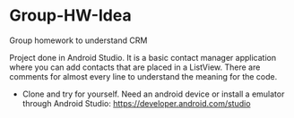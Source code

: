 # Group-HW-Idea
Group homework to understand CRM

Project done in Android Studio. It is a basic contact manager application where you can
add contacts that are placed in a ListView. There are comments for almost every line to understand
the meaning for the code.


* Clone and try for yourself. Need an android device or install a emulator through Android Studio: https://developer.android.com/studio



